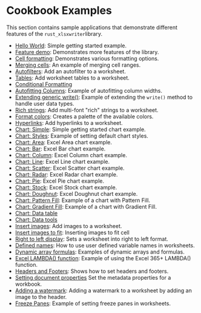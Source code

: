 # Cookbook Examples

This section contains sample applications that demonstrate different features of
the `rust_xlsxwriter`library.

- [Hello World](./hello_world.md): Simple getting started example.
- [Feature demo](./demo.md): Demonstrates more features of the library.
- [Cell formatting](./formatting.md): Demonstrates various formatting options.
- [Merging cells](./merge_range.md): An example of merging cell ranges.
- [Autofilters](./autofilter.md): Add an autofilter to a worksheet.
- [Tables](./tables.md): Add worksheet tables to a worksheet.
- [Conditional Formatting](./conditional_formats.md)
- [Autofitting Columns](./autofit.md): Example of autofitting column widths.
- [Extending generic write()](./generic_write.md): Example of extending the `write()` method to handle user data types.
- [Rich strings](./rich_strings.md): Add multi-font "rich" strings to a worksheet.
- [Format colors](./colors.md): Creates a palette of the available colors.
- [Hyperlinks](./hyperlinks.md): Add hyperlinks to a worksheet.
- [Chart: Simple](./simple_chart.md): Simple getting started chart example.
- [Chart: Styles](./chart_styles.md): Example of setting default chart styles.
- [Chart: Area](./area_chart.md): Excel Area chart example.
- [Chart: Bar](./bar_chart.md): Excel Bar chart example.
- [Chart: Column](./column_chart.md): Excel Column chart example.
- [Chart: Line](./line_chart.md): Excel Line chart example.
- [Chart: Scatter](./scatter_chart.md): Excel Scatter chart example.
- [Chart: Radar](./radar_chart.md): Excel Radar chart example.
- [Chart: Pie](./pie_chart.md): Excel Pie chart example.
- [Chart: Stock](./stock_chart.md): Excel Stock chart example.
- [Chart: Doughnut](./doughnut_chart.md): Excel Doughnut chart example.
- [Chart: Pattern Fill](./chart_pattern.md): Example of a chart with Pattern Fill.
- [Chart: Gradient Fill](./chart_gradient.md): Example of a chart with Gradient Fill.
- [Chart: Data table](examples/chart_data_table.md)
- [Chart: Data tools](examples/chart_data_tools.md)
- [Insert images](./images.md): Add images to a worksheet.
- [Insert images to fit](./insert_image_to_fit.md): Inserting images to fit cell
- [Right to left display](./right_to_left.md): Sets a worksheet into right to left format.
- [Defined names](./defined_names.md): How to use user defined variable names in worksheets.
- [Dynamic array formulas](./dynamic_arrays.md): Examples of dynamic arrays and formulas.
- [Excel LAMBDA() function](./lambda.md): Example of using the Excel 365+ LAMBDA() function.
- [Headers and Footers](./headers.md): Shows how to set headers and footers.
- [Setting document properties](./doc_properties.md) Set the metadata properties for a workbook.
- [Adding a watermark](./watermark.md): Adding a watermark to a worksheet by adding an image to the header.
- [Freeze Panes](./panes.md): Example of setting freeze panes in worksheets.
